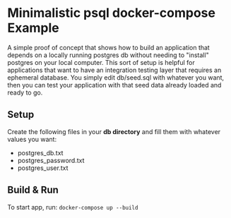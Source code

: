 # Minimalistic psql docker-compose Example

A simple proof of concept that shows how to build an application that depends on a locally running postgres db without needing to "install" postgres on your local computer. This sort of setup is helpful for applications that want to have an integration testing layer that requires an ephemeral database. You simply edit db/seed.sql with whatever you want, then you can test your application with that seed data already loaded and ready to go.

## Setup

Create the following files in your **db directory** and fill them with whatever values you want:

- postgres_db.txt
- postgres_password.txt
- postgres_user.txt

## Build & Run

To start app, run: `docker-compose up --build`
